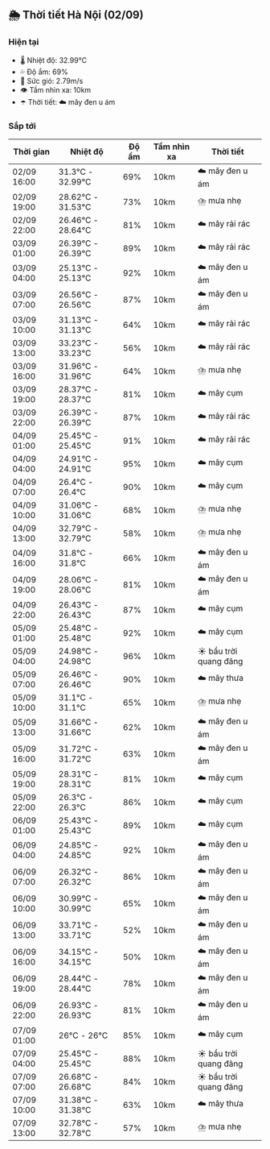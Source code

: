 ## 🌦️ Thời tiết Hà Nội (02/09)

### Hiện tại

- 🌡️ Nhiệt độ: 32.99℃
- 💦 Độ ẩm: 69%
- 💨 Sức gió: 2.79m/s
- 👁️ Tầm nhìn xa: 10km
- ☂️ Thời tiết: ☁️ mây đen u ám

### Sắp tới

| Thời gian | Nhiệt độ | Độ ẩm | Tầm nhìn xa | Thời tiết |
| --- | --- | --- | --- | --- |
| 02/09 16:00 | 31.3℃ - 32.99℃ | 69% | 10km | ☁️ mây đen u ám |
| 02/09 19:00 | 28.62℃ - 31.53℃ | 73% | 10km | ⛈️ mưa nhẹ |
| 02/09 22:00 | 26.46℃ - 28.64℃ | 81% | 10km | ☁️ mây rải rác |
| 03/09 01:00 | 26.39℃ - 26.39℃ | 89% | 10km | ☁️ mây rải rác |
| 03/09 04:00 | 25.13℃ - 25.13℃ | 92% | 10km | ☁️ mây đen u ám |
| 03/09 07:00 | 26.56℃ - 26.56℃ | 87% | 10km | ☁️ mây đen u ám |
| 03/09 10:00 | 31.13℃ - 31.13℃ | 64% | 10km | ☁️ mây rải rác |
| 03/09 13:00 | 33.23℃ - 33.23℃ | 56% | 10km | ☁️ mây rải rác |
| 03/09 16:00 | 31.96℃ - 31.96℃ | 64% | 10km | ⛈️ mưa nhẹ |
| 03/09 19:00 | 28.37℃ - 28.37℃ | 81% | 10km | ☁️ mây cụm |
| 03/09 22:00 | 26.39℃ - 26.39℃ | 87% | 10km | ☁️ mây rải rác |
| 04/09 01:00 | 25.45℃ - 25.45℃ | 91% | 10km | ☁️ mây rải rác |
| 04/09 04:00 | 24.91℃ - 24.91℃ | 95% | 10km | ☁️ mây cụm |
| 04/09 07:00 | 26.4℃ - 26.4℃ | 90% | 10km | ☁️ mây cụm |
| 04/09 10:00 | 31.06℃ - 31.06℃ | 68% | 10km | ⛈️ mưa nhẹ |
| 04/09 13:00 | 32.79℃ - 32.79℃ | 58% | 10km | ⛈️ mưa nhẹ |
| 04/09 16:00 | 31.8℃ - 31.8℃ | 66% | 10km | ☁️ mây đen u ám |
| 04/09 19:00 | 28.06℃ - 28.06℃ | 81% | 10km | ☁️ mây đen u ám |
| 04/09 22:00 | 26.43℃ - 26.43℃ | 87% | 10km | ☁️ mây cụm |
| 05/09 01:00 | 25.48℃ - 25.48℃ | 92% | 10km | ☁️ mây cụm |
| 05/09 04:00 | 24.98℃ - 24.98℃ | 96% | 10km | ☀️ bầu trời quang đãng |
| 05/09 07:00 | 26.46℃ - 26.46℃ | 90% | 10km | ☁️ mây thưa |
| 05/09 10:00 | 31.1℃ - 31.1℃ | 65% | 10km | ⛈️ mưa nhẹ |
| 05/09 13:00 | 31.66℃ - 31.66℃ | 62% | 10km | ☁️ mây đen u ám |
| 05/09 16:00 | 31.72℃ - 31.72℃ | 63% | 10km | ☁️ mây đen u ám |
| 05/09 19:00 | 28.31℃ - 28.31℃ | 81% | 10km | ☁️ mây cụm |
| 05/09 22:00 | 26.3℃ - 26.3℃ | 86% | 10km | ☁️ mây cụm |
| 06/09 01:00 | 25.43℃ - 25.43℃ | 89% | 10km | ☁️ mây cụm |
| 06/09 04:00 | 24.85℃ - 24.85℃ | 92% | 10km | ☁️ mây đen u ám |
| 06/09 07:00 | 26.32℃ - 26.32℃ | 86% | 10km | ☁️ mây đen u ám |
| 06/09 10:00 | 30.99℃ - 30.99℃ | 65% | 10km | ☁️ mây đen u ám |
| 06/09 13:00 | 33.71℃ - 33.71℃ | 52% | 10km | ☁️ mây đen u ám |
| 06/09 16:00 | 34.15℃ - 34.15℃ | 50% | 10km | ☁️ mây đen u ám |
| 06/09 19:00 | 28.44℃ - 28.44℃ | 78% | 10km | ☁️ mây đen u ám |
| 06/09 22:00 | 26.93℃ - 26.93℃ | 81% | 10km | ☁️ mây đen u ám |
| 07/09 01:00 | 26℃ - 26℃ | 85% | 10km | ☁️ mây cụm |
| 07/09 04:00 | 25.45℃ - 25.45℃ | 88% | 10km | ☀️ bầu trời quang đãng |
| 07/09 07:00 | 26.68℃ - 26.68℃ | 84% | 10km | ☀️ bầu trời quang đãng |
| 07/09 10:00 | 31.38℃ - 31.38℃ | 63% | 10km | ☁️ mây thưa |
| 07/09 13:00 | 32.78℃ - 32.78℃ | 57% | 10km | ⛈️ mưa nhẹ |
